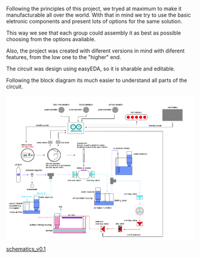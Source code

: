 Following the principles of this project, we tryed at maximum to make it manufacturable all over the world. With that in mind we try to use the basic eletronic components and present lots of options for the same solution.

This way we see that each group could assembly it as best as possible choosing from the options available.

Also, the project was created with diferent versions in mind with diferent features, from the low one to the "higher" end.

The circuit was design using easyEDA, so it is sharable and editable.

Following the block diagram its much easier to understand all parts of the circuit.

![block diagram](block_diagram_v01.png)

[schematics_v0.1](Schematic_OpenVentilator_v0.1_Sheet_1_20200328083349.pdf)